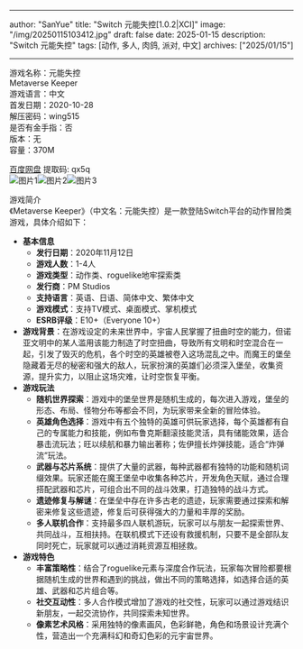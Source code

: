 
---
author: "SanYue"
title: "Switch 元能失控[1.0.2|XCI]"
image: "/img/20250115103412.jpg"
draft: false
date: 2025-01-15
description: "Switch 元能失控"
tags: [动作, 多人, 肉鸽, 派对, 中文]
archives: ["2025/01/15"]

---

游戏名称：元能失控   
Metaverse Keeper    
游戏语言：中文  
首发日期：2020-10-28  
解压密码：wing515  
是否有金手指：否  
版本：无   
容量：370M

[百度网盘](https://pan.baidu.com/s/1uFjQMv5XKMqBJEd5pn_7Hw) 提取码: qx5q  
![图片1](/img/18bdbe.jpg)![图片2](/img/72f5c1.jpg)![图片3](/img/73de6e.jpg)  

游戏简介  
《Metaverse Keeper》（中文名：元能失控）是一款登陆Switch平台的动作冒险类游戏，具体介绍如下：
- **基本信息**
    - **发行日期**：2020年11月12日
    - **游戏人数**：1-4人
    - **游戏类型**：动作类、roguelike地牢探索类
    - **发行商**：PM Studios
    - **支持语言**：英语、日语、简体中文、繁体中文
    - **游戏模式**：支持TV模式、桌面模式、掌机模式
    - **ESRB评级**：E10+（Everyone 10+）
- **游戏背景**：在游戏设定的未来世界中，宇宙人民掌握了扭曲时空的能力，但诺亚文明中的某人滥用该能力制造了时空扭曲，导致所有文明和时空混合在一起，引发了毁灭的危机，各个时空的英雄被卷入这场混乱之中。而魔王的堡垒隐藏着无尽的秘密和强大的敌人，玩家扮演的英雄们必须深入堡垒，收集资源，提升实力，以阻止这场灾难，让时空恢复平衡。
- **游戏玩法**
    - **随机世界探索**：游戏中的堡垒世界是随机生成的，每次进入游戏，堡垒的形态、布局、怪物分布等都会不同，为玩家带来全新的冒险体验。
    - **英雄角色选择**：游戏中有五个独特的英雄可供玩家选择，每个英雄都有自己的专属能力和技能，例如布鲁克斯翻滚技能灵活，具有储能效果，适合暴击流玩法；旺以续航和暴力输出著称；佐伊擅长炸弹技能，适合“炸弹流”玩法。
    - **武器与芯片系统**：提供了大量的武器，每种武器都有独特的功能和随机词缀效果。玩家还能在魔王堡垒中收集各种芯片，开发角色天赋，通过合理搭配武器和芯片，可组合出不同的战斗效果，打造独特的战斗方式。
    - **遗迹修复与解谜**：在堡垒中存在许多古老的遗迹，玩家需要通过探索和解密来修复这些遗迹，修复后可获得强大的力量和丰厚的奖励。
    - **多人联机合作**：支持最多四人联机游玩，玩家可以与朋友一起探索世界、共同战斗，互相扶持。在联机模式下还设有救援机制，只要不是全部队友同时死亡，玩家就可以通过消耗资源互相拯救。
- **游戏特色**
    - **丰富策略性**：结合了roguelike元素与深度合作玩法，玩家每次冒险都要根据随机生成的世界和遇到的挑战，做出不同的策略选择，如选择合适的英雄、武器和芯片组合等。
    - **社交互动性**：多人合作模式增加了游戏的社交性，玩家可以通过游戏结识新朋友，一起交流协作，共同探索未知世界。
    - **像素艺术风格**：采用独特的像素画风，色彩鲜艳，角色和场景设计充满个性，营造出一个充满科幻和奇幻色彩的元宇宙世界。
